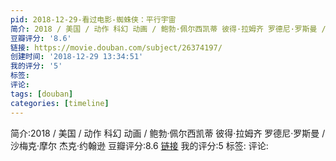 ```yaml
---
pid: 2018-12-29-看过电影-蜘蛛侠：平行宇宙
简介: 2018 / 美国 / 动作 科幻 动画 / 鲍勃·佩尔西凯蒂 彼得·拉姆齐 罗德尼·罗斯曼 / 沙梅克·摩尔 杰克·约翰逊
豆瓣评分: '8.6'
链接: https://movie.douban.com/subject/26374197/
创建时间: '2018-12-29 13:34:51'
我的评分: '5'
标签:
评论:
tags: [douban]
categories: [timeline]
---
```

简介:2018 / 美国 / 动作 科幻 动画 / 鲍勃·佩尔西凯蒂 彼得·拉姆齐 罗德尼·罗斯曼 / 沙梅克·摩尔 杰克·约翰逊
豆瓣评分:8.6
[链接](https://movie.douban.com/subject/26374197/)
我的评分:5
标签:
评论:
